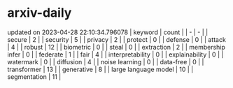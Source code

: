 # arxiv-daily
updated on 2023-04-28 22:10:34.796078
| keyword | count |
| - | - |
| secure | 2 |
| security | 5 |
| privacy | 2 |
| protect | 0 |
| defense | 0 |
| attack | 4 |
| robust | 12 |
| biometric | 0 |
| steal | 0 |
| extraction | 2 |
| membership infer | 0 |
| federate | 1 |
| fair | 4 |
| interpretability | 0 |
| explainability | 0 |
| watermark | 0 |
| diffusion | 4 |
| noise learning | 0 |
| data-free | 0 |
| transformer | 13 |
| generative | 8 |
| large language model | 10 |
| segmentation | 11 |
